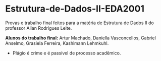 # Estrutura-de-Dados-II-EDA2001

Provas e trabalho final feitos para a matéria de Estrutura de Dados II do professor Allan Rodrigues Leite.

**Alunos do trabalho final:** Artur Machado, Daniella Vasconcellos, Gabriel Anselmo, Grasiela Ferreira, Kashimann Lehmkuhl.

- Plágio é crime e é passível de processo acadêmico.
